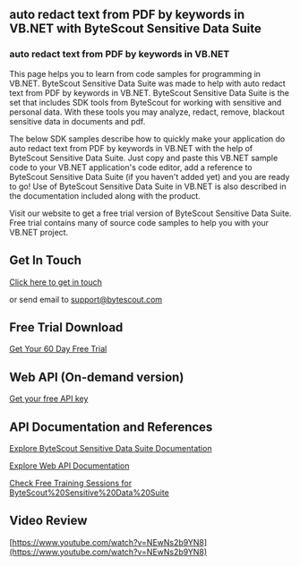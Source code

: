 ## auto redact text from PDF by keywords in VB.NET with ByteScout Sensitive Data Suite

### auto redact text from PDF by keywords in VB.NET

This page helps you to learn from code samples for programming in VB.NET. ByteScout Sensitive Data Suite was made to help with auto redact text from PDF by keywords in VB.NET. ByteScout Sensitive Data Suite is the set that includes SDK tools from ByteScout for working with sensitive and personal data. With these tools you may analyze, redact, remove, blackout sensitive data in documents and pdf.

The below SDK samples describe how to quickly make your application do auto redact text from PDF by keywords in VB.NET with the help of ByteScout Sensitive Data Suite.  Just copy and paste this VB.NET sample code to your VB.NET application's code editor, add a reference to ByteScout Sensitive Data Suite (if you haven't added yet) and you are ready to go! Use of ByteScout Sensitive Data Suite in VB.NET is also described in the documentation included along with the product.

Visit our website to get a free trial version of ByteScout Sensitive Data Suite. Free trial contains many of source code samples to help you with your VB.NET project.

## Get In Touch

[Click here to get in touch](https://bytescout.zendesk.com/hc/en-us/requests/new?subject=ByteScout%20Sensitive%20Data%20Suite%20Question)

or send email to [support@bytescout.com](mailto:support@bytescout.com?subject=ByteScout%20Sensitive%20Data%20Suite%20Question) 

## Free Trial Download

[Get Your 60 Day Free Trial](https://bytescout.com/download/web-installer?utm_source=github-readme)

## Web API (On-demand version)

[Get your free API key](https://pdf.co/documentation/api?utm_source=github-readme)

## API Documentation and References

[Explore ByteScout Sensitive Data Suite Documentation](https://bytescout.com/documentation/index.html?utm_source=github-readme)

[Explore Web API Documentation](https://pdf.co/documentation/api?utm_source=github-readme)

[Check Free Training Sessions for ByteScout%20Sensitive%20Data%20Suite](https://academy.bytescout.com/)

## Video Review

[https://www.youtube.com/watch?v=NEwNs2b9YN8](https://www.youtube.com/watch?v=NEwNs2b9YN8)